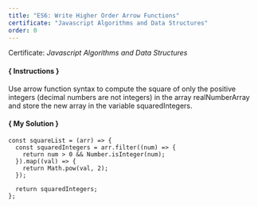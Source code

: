 ```yaml
---
title: "ES6: Write Higher Order Arrow Functions"
certificate: "Javascript Algorithms and Data Structures"
order: 0
---
```

Certificate: *Javascript Algorithms and Data Structures*

#### { Instructions }
Use arrow function syntax to compute the square of only the positive integers (decimal numbers are not integers) in the array realNumberArray and store the new array in the variable squaredIntegers.

#### { My Solution }
```
const squareList = (arr) => {
  const squaredIntegers = arr.filter((num) => {
    return num > 0 && Number.isInteger(num);
  }).map((val) => {
    return Math.pow(val, 2);
  });

  return squaredIntegers;
};
```
